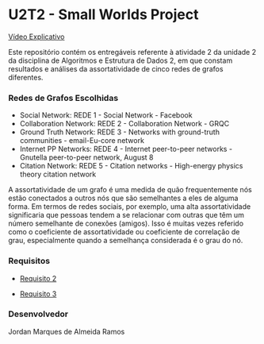 # U2T2 - Small Worlds Project

[Vídeo Explicativo](https://drive.google.com/file/d/1gWtH_WCbNr-OiuQaFCqV3_v9u2rfnCnA/view?usp=sharing)

Este repositório contém os entregáveis referente à atividade 2 da unidade 2 da disciplina de Algoritmos e Estrutura de Dados 2, 
em que constam resultados e análises da assortatividade de cinco redes de grafos diferentes. 

### Redes de Grafos Escolhidas
- Social Network: REDE 1 - Social Network - Facebook
- Collaboration Network: REDE 2 - Collaboration Network - GRQC
- Ground Truth Network: REDE 3 - Networks with ground-truth communities - email-Eu-core network
- Internet PP Networks: REDE 4 - Internet peer-to-peer networks - Gnutella peer-to-peer network, August 8
- Citation Network: REDE 5 - Citation networks - High-energy physics theory citation network

A assortatividade de um grafo é uma medida de quão frequentemente nós estão conectados a outros nós que são 
semelhantes a eles de alguma forma. Em termos de redes sociais, por exemplo, uma alta assortatividade significaria 
que pessoas tendem a se relacionar com outras que têm um número semelhante de conexões (amigos). Isso é muitas 
vezes referido como o coeficiente de assortatividade ou coeficiente de correlação de grau, especialmente quando 
a semelhança considerada é o grau do nó.

### Requisitos

- [Requisito 2](https://github.com/jordanmaramos/ED2/blob/main/U2T2/second_requirement.md)

- [Requisito 3](https://github.com/jordanmaramos/ED2/blob/main/U2T2/third_requirement.md)

### Desenvolvedor

Jordan Marques de Almeida Ramos 

